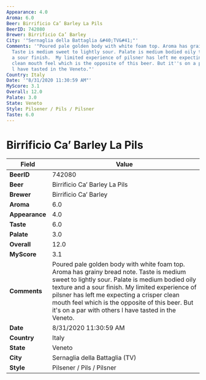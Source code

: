 ```yaml
---
Appearance: 4.0
Aroma: 6.0
Beer: Birrificio Ca’ Barley La Pils
BeerID: 742080
Brewer: Birrificio Ca’ Barley
City: '"Sernaglia della Battaglia &#40;TV&#41;"'
Comments: '"Poured pale golden body with white foam top. Aroma has grainy bread note.
  Taste is medium sweet to lightly sour. Palate is medium bodied oily texture and
  a sour finish.  My limited experience of pilsner has left me expecting a crisper
  clean mouth feel which is the opposite of this beer. But it''s on a par with others
  l have tasted in the Veneto."'
Country: Italy
Date: '"8/31/2020 11:30:59 AM"'
MyScore: 3.1
Overall: 12.0
Palate: 3.0
State: Veneto
Style: Pilsener / Pils / Pilsner
Taste: 6.0
---
```


# Birrificio Ca’ Barley La Pils

| Field         | Value |
|---------------|-------|
| **BeerID** | 742080 |
| **Beer** | Birrificio Ca’ Barley La Pils |
| **Brewer** | Birrificio Ca’ Barley |
| **Aroma** | 6.0 |
| **Appearance** | 4.0 |
| **Taste** | 6.0 |
| **Palate** | 3.0 |
| **Overall** | 12.0 |
| **MyScore** | 3.1 |
| **Comments** | Poured pale golden body with white foam top. Aroma has grainy bread note. Taste is medium sweet to lightly sour. Palate is medium bodied oily texture and a sour finish.  My limited experience of pilsner has left me expecting a crisper clean mouth feel which is the opposite of this beer. But it's on a par with others l have tasted in the Veneto. |
| **Date** | 8/31/2020 11:30:59 AM |
| **Country** | Italy |
| **State** | Veneto |
| **City** | Sernaglia della Battaglia &#40;TV&#41; |
| **Style** | Pilsener / Pils / Pilsner |
